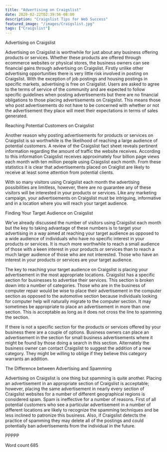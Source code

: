 ```yaml
---
title: "Advertising on Craigslist"
date: 2020-02-22T02:39:56-08:00
description: "Craigslist Tips for Web Success"
featured_image: "/images/Craigslist.jpg"
tags: ["Craigslist"]
---
```


Advertising on Craigslist 

Advertising on Craigslist is worthwhile for just about any business offering products or services. Whether these products are offered through ecommerce websites or physical stores, the business owners can see financial gains through advertising on Craigslist. Firstly unlike other advertising opportunities there is very little risk involved in posting on Craigslist. With the exception of job postings and housing postings in specific markets, advertising is free on Craigslist. Users are asked to agree to the terms of service of the community and are expected to follow specific guidelines when posting advertisements but there are no financial obligations to those placing advertisements on Craigslist. This means those who post advertisements do not have to be concerned with whether or not the advertisement they place will meet their expectations in terms of sales generated. 

Reaching Potential Customers on Craigslist

Another reason why posting advertisements for products or services on Craigslist is so worthwhile is the likelihood of reaching a large audience of potential customers. A review of the Craigslist fact sheet reveals pertinent information regarding the amount of traffic the website receives. According to this information Craigslist receives approximately four billion page views each month with ten million people using Craigslist each month. From these statistics it is clear that advertisements placed on Craiglist are likely to receive at least some attention from potential clients. 

With so many visitors using Craigslist each month the advertising possibilities are limitless, however, there are no guarantee any of these visitors will be interested in your products or services. Like any marketing campaign, your advertisements on Craigslist must be intriguing, informative and in a location where you will reach your target audience.

Finding Your Target Audience on Craigslist

We’ve already discussed the number of visitors using Craigslist each month but the key to taking advantage of these numbers is to target your advertising in a way aimed at reaching your target audience as opposed to a wide audience of individuals who have no specific interest in your products or services. It is much more worthwhile to reach a small audience of those with a keen interest in your products or services than to reach a much larger audience of those who are not interested. Those who have an interest in your products or services are your target audience. 

The key to reaching your target audience on Craigslist is placing your advertisement in the most appropriate locations. Craigslist has a specific section for businesses to advertise their services. This section is broken down into a number of categories. Those who are in the business of computer repair would be wise to place their advertisement in the computer section as opposed to the automotive section because individuals looking for computer help will naturally migrate to the computer section. It may sometimes be appropriate to place an advertisement in more than one section. This is acceptable as long as it does not cross the line to spamming the section. 

If there is not a specific section for the products or services offered by your business there are a couple of options. Business owners can place an advertisement in the section for small business advertisements where it might be found by those doing a search in this section. Alternately the business owner can contact Craigslist to suggest the addition of a new category. They might be willing to oblige if they believe this category warrants an addition. 

The Difference between Advertising and Spamming

Advertising on Craigslist is one thing but spamming is quite another. Placing an advertisement in an appropriate section of Craigslist is acceptable; however, placing the same advertisement in nearly every section of Craigslist websites for a number of different geographical regions is considered spam. Spam is ineffective for a number of reasons. First of all potential customers who see a particular advertisement in a number of different locations are likely to recognize the spamming techniques and be less inclined to patronize this business. Also, if Craigslist detects the practice of spamming they may delete all of the postings and could potentially ban advertisements from the individual in the future. 

PPPPP

Word count 685


